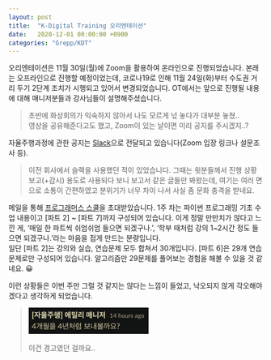 ```yaml
---
layout: post
title:  "K-Digital Training 오리엔테이션"
date:   2020-12-01 00:00:00 +0900
categories: "Grepp/KDT"
---
```


오리엔테이션은 11월 30일(월)에 Zoom을 활용하여 온라인으로 진행되었습니다.
본래는 오프라인으로 진행할 예정이었는데, 코로나19로 인해 11월 24일(화)부터 수도권 거리 두기 2단계 조치가 시행되고 있어서 변경되었습니다.
OT에서는 앞으로 진행될 내용에 대해 매니저분들과 강사님들이 설명해주셨습니다.

> 초반에 화상회의가 익숙하지 않아서 나도 모르게 넋 놓다가 대부분 놓쳤..  
> 영상을 공유해준다고도 했고, Zoom이 있는 날이면 미리 공지를 주시겠지..?

자율주행과정에 관한 공지는 [Slack](https://slack.com)으로 전달되고 있습니다(Zoom 입장 링크나 설문조사 등).

> 이전 회사에서 슬랙을 사용했던 적이 있었습니다.
> 그때는 윗분들께서 진행 상황 보고(+감시) 용도로 사용되다 보니 보고서 같은 글들만 봐왔는데, 여기는 여러 면으로 소통이 간편하였고 분위기가 너무 차이 나서 사실 좀 문화 충격을 받네요.

메일을 통해 [프로그래머스 스쿨](https://school.programmers.co.kr)을 초대받았습니다.
1주 차는 파이썬 프로그래밍 기초 수업 내용이고 [파트 2] ~ [파트 7]까지 구성되어 있습니다.
이게 정말 만만치가 않다고 느낀 게, ‘매일 한 파트씩 쉬엄쉬엄 들으면 되겠구나.’, ‘학부 때처럼 강의 1~2시간 정도 들으면 되겠구나.’라는 마음을 접게 만드는 분량입니다.  
일단 [파트 2]는 강의와 실습, 연습문제 모두 합쳐서 30개입니다.
[파트 6]은 29개 연습문제로만 구성되어 있습니다. 알고리즘만 29문제를 풀어보는 경험을 해볼 수 있을 것 같네요. 😀

이런 상황들은 이번 주만 그럴 것 같지는 않다는 느낌이 들었고, 낙오되지 않게 각오해야겠다고 생각하게 되었습니다.

> ![warning](/assets/grepp/warning.png)
>
> 이건 경고였던 걸까요..
